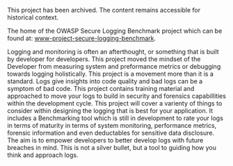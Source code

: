 This project has been archived. The content remains accessible for historical context.

The home of the OWASP Secure Logging Benchmark project which can be found
at: [www-project-secure-logging-benchmark](https://owasp.org/www-project-secure-logging-benchmark/).

Logging and monitoring is often an afterthought, or something that is built by developer for developers. This project
moved the mindset of the Developer from measuring system and preformance metrics or debugging towards logging
holistically. This project is a movement more than it is a standard. Logs give insights into code quality and bad logs
can be a symptom of bad code. This project contains training material and approached to move your logs to build in
security and forensics capabillities within the development cycle. This project will cover a varienty of things to
consider within designing the logging that is best for your application. It includes a Benchmarking tool which is still
in development to rate your logs in terms of maturity in terms of system monitoring, performance metrics, forensic
information and even deductables for sensitive data disclosure. The aim is to empower developers to better develop logs
with future breaches in mind. This is not a silver bullet, but a tool to guiding how you think and approach logs.
